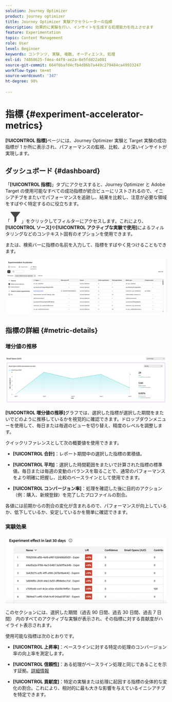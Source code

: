 ```yaml
---
solution: Journey Optimizer
product: journey optimizer
title: Journey Optimizer 実験アクセラレーターの指標
description: 効果的に実験を行い、インサイトを生成する処理能力を向上させます
feature: Experimentation
topic: Content Management
role: User
level: Beginner
keywords: コンテンツ, 実験, 複数, オーディエンス, 処理
exl-id: 74868625-f4ea-44f9-ae2a-8e5fdd22a081
source-git-commit: 664f6bafd4cfb4d86b7a449c279484ca49933247
workflow-type: tm+mt
source-wordcount: '347'
ht-degree: 98%

---
```


# 指標 {#experiment-accelerator-metrics}

**[!UICONTROL 指標]**&#x200B;ページには、Journey Optimizer 実験と Target 実験の成功指標が 1 か所に表示され、パフォーマンスの監視、比較、より深いインサイトが実現します。

## ダッシュボード {#dashboard}

「**[!UICONTROL 指標]**」タブにアクセスすると、Journey Optimizer と Adobe Target の使用可能なすべての成功指標が統合ビューにリストされるので、イニシアチブをまたいでパフォーマンスを追跡し、結果を比較し、注意が必要な領域をすばやく特定するのに役立ちます。

「![](assets/do-not-localize/Smock_Filter_18_N.svg)」をクリックしてフィルターにアクセスします。これにより、**[!UICONTROL ソース]**&#x200B;や&#x200B;**[!UICONTROL アクティブな実験で使用]**&#x200B;によるフィルタリングなどのコンテキスト固有のオプションを使用できます。

または、検索バーに指標の名前を入力して、指標をすばやく見つけることもできます。

![](assets/experiment-monitor-metrics.png)

## 指標の詳細 {#metric-details}

### 増分値の推移

![](assets/experiment-monitor-metrics-2.png)

**[!UICONTROL 増分値の推移]**&#x200B;グラフでは、選択した指標が選択した期間をまたいでどのように推移しているかを視覚的に確認できます。ドロップダウンメニューを使用して、毎日または毎週のビューを切り替え、精度のレベルを調整します。

クイックリファレンスとして次の概要値を使用できます。

* **[!UICONTROL 合計]**：レポート期間中の選択した指標の累積値。

* **[!UICONTROL 平均]**：選択した時間範囲をまたいで計算された指標の標準値。毎日または毎週の変動のバランスを取ることで、通常のパフォーマンスをより明確に把握し、比較のベースラインとして使用できます。

* **[!UICONTROL コンバージョン率]**：処理を確認した後に目的のアクション（例：購入、新規登録）を完了したプロファイルの割合。

各値には前期からの割合の変化が含まれるので、パフォーマンスが向上しているか、低下しているか、安定しているかを簡単に確認できます。

### 実験効果

![](assets/experiment-monitor-metrics-3.png)

このセクションには、選択した期間（過去 90 日間、過去 30 日間、過去 7 日間） 内のすべてのアクティブな実験が表示され、その指標に対する貢献度がハイライト表示されます。

使用可能な指標は次のとおりです。

* **[!UICONTROL 上昇率]**：ベースラインに対する特定の処理のコンバージョン率の向上率を測定します。

* **[!UICONTROL 信頼性]**：ある処理がベースライン処理と同じであることを示す証拠。[詳細情報](../content-management/experiment-calculations.md#understand-confidence)

* **[!UICONTROL 貢献度]**：特定の実験または処理に起因する指標の全体的な変化の割合。これにより、相対的に最も大きな影響を与えているイニシアチブを特定できます。
